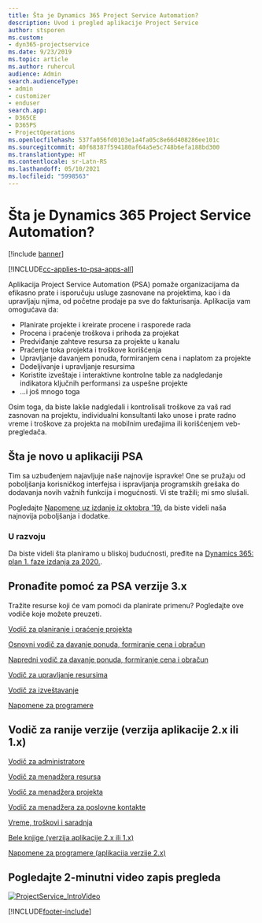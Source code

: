 ```yaml
---
title: Šta je Dynamics 365 Project Service Automation?
description: Uvod i pregled aplikacije Project Service
author: stsporen
ms.custom:
- dyn365-projectservice
ms.date: 9/23/2019
ms.topic: article
ms.author: ruhercul
audience: Admin
search.audienceType:
- admin
- customizer
- enduser
search.app:
- D365CE
- D365PS
- ProjectOperations
ms.openlocfilehash: 537fa056fd0103e1a4fa05c8e66d408286ee101c
ms.sourcegitcommit: 40f68387f594180af64a5e5c748b6efa188bd300
ms.translationtype: HT
ms.contentlocale: sr-Latn-RS
ms.lasthandoff: 05/10/2021
ms.locfileid: "5998563"
---
```

# <a name="what-is-dynamics-365-project-service-automation"></a>Šta je Dynamics 365 Project Service Automation?

[!include [banner](../includes/psa-now-project-operations.md)]

[!INCLUDE[cc-applies-to-psa-apps-all](../includes/cc-applies-to-psa-apps-all.md)]

Aplikacija Project Service Automation (PSA) pomaže organizacijama da efikasno prate i isporučuju usluge zasnovane na projektima, kao i da upravljaju njima, od početne prodaje pa sve do fakturisanja. Aplikacija vam omogućava da:

- Planirate projekte i kreirate procene i rasporede rada
- Procena i praćenje troškova i prihoda za projekat
- Predviđanje zahteve resursa za projekte u kanalu
- Praćenje toka projekta i troškove korišćenja
- Upravljanje davanjem ponuda, formiranjem cena i naplatom za projekte
- Dodeljivanje i upravljanje resursima
- Koristite izveštaje i interaktivne kontrolne table za nadgledanje indikatora ključnih performansi za uspešne projekte
- ...i još mnogo toga

Osim toga, da biste lakše nadgledali i kontrolisali troškove za vaš rad zasnovan na projektu, individualni konsultanti lako unose i prate radno vreme i troškove za projekta na mobilnim uređajima ili korišćenjem veb-pregledača.

## <a name="whats-new-in-psa"></a>Šta je novo u aplikaciji PSA
Tim sa uzbuđenjem najavljuje naše najnovije ispravke! One se pružaju od poboljšanja korisničkog interfejsa i ispravljanja programskih grešaka do dodavanja novih važnih funkcija i mogućnosti. Vi ste tražili; mi smo slušali.

Pogledajte [Napomene uz izdanje iz oktobra '19.](/dynamics365-release-plan/2019wave2/index) da biste videli naša najnovija poboljšanja i dodatke.

### <a name="in-development"></a>U razvoju
Da biste videli šta planiramo u bliskoj budućnosti, pređite na [Dynamics 365: plan 1. faze izdanja za 2020.](/dynamics365-release-plan/2020wave1/index).

## <a name="get-help-with-psa-version-3x"></a>Pronađite pomoć za PSA verzije 3.x
Tražite resurse koji će vam pomoći da planirate primenu? Pogledajte ove vodiče koje možete preuzeti.

 [Vodič za planiranje i praćenje projekta](../psa/implementation-guides/project-planning-tracking.md)

 [Osnovni vodič za davanje ponuda, formiranje cena i obračun](../psa/implementation-guides/begin-quoting-pricing-billing.md)

 [Napredni vodič za davanje ponuda, formiranje cena i obračun](../psa/implementation-guides/adv-quoting-pricing-billing.md)

 [Vodič za upravljanje resursima](../psa/implementation-guides/resource-management-guide.md)

 [Vodič za izveštavanje](../psa/implementation-guides/reporting-guide.md)

 [Napomene za programere](../psa/developer-guides/overview-dev-notes-v3.x.md)

## <a name="guidance-for-earlier-versions-app-version-2x-or-1x"></a>Vodič za ranije verzije (verzija aplikacije 2.x ili 1.x)
 [Vodič za administratore](../psa/admin-guide.md)

 [Vodič za menadžera resursa](../psa/resource-manager-guide.md)

 [Vodič za menadžera projekta](../psa/project-manager-guide.md)

 [Vodič za menadžera za poslovne kontakte](../psa/account-manager-guide.md)

 [Vreme, troškovi i saradnja](../psa/time-expense-collaboration-guide.md)

 [Bele knjige (verzija aplikacije 2.x ili 1.x)](../psa/white-papers.md)

 [Napomene za programere (aplikacija verzije 2.x)](../psa/developer-guides/add-custom-qoi-forms-v2.x.md)

 ## <a name="watch-a-2-minute-overview-video"></a>Pogledajte 2-minutni video zapis pregleda
 <a name="heroArea"></a> [![ProjectService_IntroVideo](../psa/media/project-service-intro-video.png "ProjectService_IntroVideo")](https://go.microsoft.com/fwlink/p/?LinkId=799457)




[!INCLUDE[footer-include](../includes/footer-banner.md)]